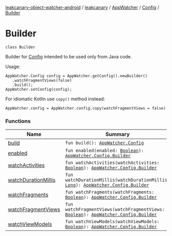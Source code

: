 [leakcanary-object-watcher-android](../../../../index.md) / [leakcanary](../../../index.md) / [AppWatcher](../../index.md) / [Config](../index.md) / [Builder](./index.md)

# Builder

`class Builder`

Builder for [Config](../index.md) intended to be used only from Java code.

Usage:

```
AppWatcher.Config config = AppWatcher.getConfig().newBuilder()
   .watchFragmentViews(false)
   .build();
AppWatcher.setConfig(config);
```

For idiomatic Kotlin use `copy()` method instead:

```
AppWatcher.config = AppWatcher.config.copy(watchFragmentViews = false)
```

### Functions

| Name | Summary |
|---|---|
| [build](build.md) | `fun build(): `[`AppWatcher.Config`](../index.md) |
| [enabled](enabled.md) | `fun enabled(enabled: `[`Boolean`](https://kotlinlang.org/api/latest/jvm/stdlib/kotlin/-boolean/index.html)`): `[`AppWatcher.Config.Builder`](./index.md) |
| [watchActivities](watch-activities.md) | `fun watchActivities(watchActivities: `[`Boolean`](https://kotlinlang.org/api/latest/jvm/stdlib/kotlin/-boolean/index.html)`): `[`AppWatcher.Config.Builder`](./index.md) |
| [watchDurationMillis](watch-duration-millis.md) | `fun watchDurationMillis(watchDurationMillis: `[`Long`](https://kotlinlang.org/api/latest/jvm/stdlib/kotlin/-long/index.html)`): `[`AppWatcher.Config.Builder`](./index.md) |
| [watchFragments](watch-fragments.md) | `fun watchFragments(watchFragments: `[`Boolean`](https://kotlinlang.org/api/latest/jvm/stdlib/kotlin/-boolean/index.html)`): `[`AppWatcher.Config.Builder`](./index.md) |
| [watchFragmentViews](watch-fragment-views.md) | `fun watchFragmentViews(watchFragmentViews: `[`Boolean`](https://kotlinlang.org/api/latest/jvm/stdlib/kotlin/-boolean/index.html)`): `[`AppWatcher.Config.Builder`](./index.md) |
| [watchViewModels](watch-view-models.md) | `fun watchViewModels(watchViewModels: `[`Boolean`](https://kotlinlang.org/api/latest/jvm/stdlib/kotlin/-boolean/index.html)`): `[`AppWatcher.Config.Builder`](./index.md) |
